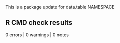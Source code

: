 This is a package update for data.table NAMESPACE

## R CMD check results

0 errors | 0 warnings | 0 notes

